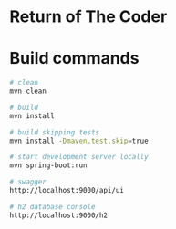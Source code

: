 # Return of The Coder


# Build commands

```bash
# clean
mvn clean

# build
mvn install

# build skipping tests
mvn install -Dmaven.test.skip=true

# start development server locally
mvn spring-boot:run

# swagger
http://localhost:9000/api/ui

# h2 database console
http://localhost:9000/h2
```